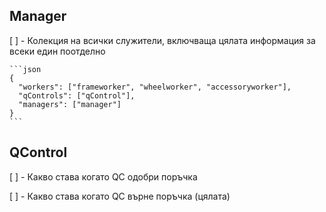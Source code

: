 ## Manager

[ ] - Колекция на всички служители, включваща цялата информация за всеки един поотделно

    ```json
    {
      "workers": ["frameworker", "wheelworker", "accessoryworker"],
      "qControls": ["qControl"],
      "managers": ["manager"]
    }
    ```

## QControl

[ ] - Какво става когато QC одобри поръчка

[ ] - Какво става когато QC върне поръчка (цялата)

